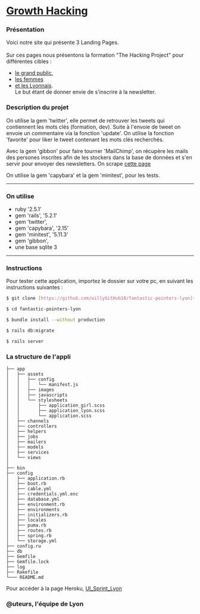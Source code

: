 # [Growth Hacking](https://fantastic-pointers.herokuapp.com/)

### Présentation 

Voici notre site qui présente 3 Landing Pages.<br/>  
Sur ces pages nous présentons la formation "The Hacking Project" pour différentes cibles : 
- [le grand public](https://fantastic-pointers.herokuapp.com/), 
- [les femmes](https://fantastic-pointers.herokuapp.com/?role=girl) 
- [et les Lyonnais](https://fantastic-pointers.herokuapp.com/?role=lyon).<br/> 
Le but étant de donner envie de s'inscrire à la newsletter.

### Description du projet 

On utilise la gem 'twitter', elle permet de retrouver les tweets qui contiennent les mots clés (formation, dev). Suite à l'envoie de tweet on envoie un commentaire via la fonction 'update'.
On utilise la fonction 'favorite' pour liker le tweet contenant les mots clés recherchés.<br/>

Avec la gem 'gibbon' pour faire tourner 'MailChimp', on récupère les mails des persones inscrites afin de les stockers dans la base de données et s'en servir pour envoyer des newsletters.
On scrape [cette page](http://www.cci.fr/web/organisation-du-reseau/sites-internet-et-courriels-des-c-r-ci)

On utilise la gem 'capybara' et la gem 'minitest', pour les tests.

------------------------------
### On utilise 

* ruby '2.5.1'
* gem 'rails', '5.2.1'
* gem 'twitter',
* gem 'capybara', '2.15'
* gem 'minitest', '5.11.3'
* gem 'gibbon',
* une base sqlite 3


------------------------------
### Instructions 

Pour tester cette application, importez le dossier sur votre pc, en suivant les instructions suivantes :


```sh
$ git clone [https://github.com/willyGitHub18/fantastic-pointers-lyon](https://github.com/willyGitHub18/fantastic-pointers-lyon)

$ cd fantastic-pointers-lyon

$ bundle install --without production

$ rails db:migrate

$ rails server
```
### La structure de l'appli 

```
├── app
│   ├── assets
│   │   ├── config
│   │   │   └── manifest.js
│   │   ├── images
│   │   ├── javascripts
│   │   └── stylesheets
│   │       ├── application_girl.scss
│   │       ├── application_lyon.scss
│   │       └── application.scss
│   ├── channels
│   ├── controllers
│   ├── helpers
│   ├── jobs
│   ├── mailers
│   ├── models
│   ├── services
│   └── views
│
├── bin
├── config
│   ├── application.rb
│   ├── boot.rb
│   ├── cable.yml
│   ├── credentials.yml.enc
│   ├── database.yml
│   ├── environment.rb
│   ├── environments
│   ├── initializers.rb
│   ├── locales
│   ├── puma.rb
│   ├── routes.rb
│   ├── spring.rb
│   └── storage.yml
├── config.ru
├── db
├── Gemfile
├── Gemfile.lock
├── log
├── Rakefile
└─── README.md
```



Pour accéder à la page Heroku, [UI_Sprint_Lyon](https://fantastic-pointers.herokuapp.com/)


### @uteurs, l'équipe de Lyon
